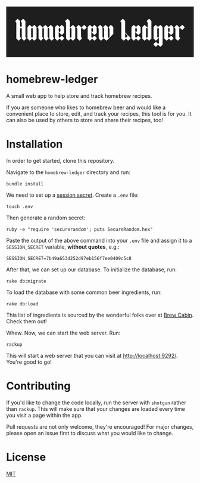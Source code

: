 ![homebrew-ledger](./public/images/homebrew-ledger.png)
# homebrew-ledger
A small web app to help store and track homebrew recipes.

If you are someone who likes to homebrew beer and would like a convenient place to store, edit, and track your recipes, this tool is for you. It can also be used by others to store and share their recipes, too!

# Installation
In order to get started, clone this repository.

Navigate to the `homebrew-ledger` directory and run:
```
bundle install
```
We need to set up a [session secret](https://martinfowler.com/articles/session-secret.html). Create a `.env` file:
```
touch .env
```
Then generate a random secret:
```
ruby -e "require 'securerandom'; puts SecureRandom.hex"
```
Paste the output of the above command into your `.env` file and assign it to a `SESSION_SECRET` variable, **without quotes**, e.g.:
```
SESSION_SECRET=7b49a653d252d97eb156f7ee0409c5c8
```
After that, we can set up our database. To initialize the database, run:
```
rake db:migrate
```
To load the database with some common beer ingredients, run:
```
rake db:load
```
This list of ingredients is sourced by the wonderful folks over at [Brew Cabin](https://www.brewcabin.com/malted-barley/). Check them out!

Whew. Now, we can start the web server. Run:
```
rackup
```
This will start a web server that you can visit at [http://localhost:9292/](http://localhost:9292/). You're good to go!

# Contributing
If you'd like to change the code locally, run the server with `shotgun` rather than `rackup`. This will make sure that your changes are loaded every time you visit a page within the app.

Pull requests are not only welcome, they're encouraged! For major changes, please open an issue first to discuss what you would like to change.

# License
[MIT](./LICENSE)
